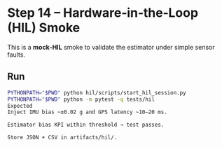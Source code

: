 # Step 14 – Hardware‑in‑the‑Loop (HIL) Smoke

This is a **mock‑HIL** smoke to validate the estimator under simple sensor faults.

## Run
```bash
PYTHONPATH="$PWD" python hil/scripts/start_hil_session.py
PYTHONPATH="$PWD" python -m pytest -q tests/hil
Expected
Inject IMU bias ~±0.02 g and GPS latency ~10–20 ms.

Estimator bias KPI within threshold → test passes.

Store JSON + CSV in artifacts/hil/.
